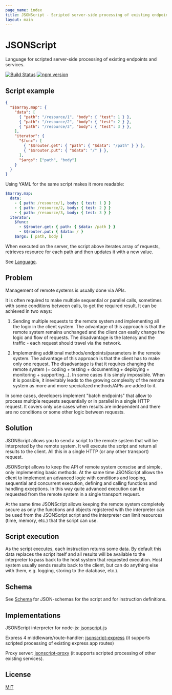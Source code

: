 ```yaml
---
page_name: index
title: JSONScript - Scripted server-side processing of existing endpoints and services
layout: main
---
```

# JSONScript

Language for scripted server-side processing of existing endpoints and services.

[![Build Status](https://travis-ci.org/JSONScript/jsonscript.svg?branch=master)](https://travis-ci.org/JSONScript/jsonscript)
[![npm version](https://badge.fury.io/js/jsonscript.svg)](https://www.npmjs.com/package/jsonscript)


## Script example

```json
{
  "$$array.map": {
    "data": [
      { "path": "/resource/1", "body": { "test": 1 } },
      { "path": "/resource/2", "body": { "test": 2 } },
      { "path": "/resource/3", "body": { "test": 3 } },
    ],
    "iterator": {
      "$func": [
        { "$$router.get": { "path": { "$data": "/path" } } },
        { "$$router.put": { "$data": "/" } },
      ],
      "$args": ["path", "body"]
    }
  }
}
```

Using YAML for the same script makes it more readable:

```yaml
$$array.map:
  data:
    - { path: /resource/1, body: { test: 1 } }
    - { path: /resource/2, body: { test: 2 } }
    - { path: /resource/3, body: { test: 3 } }
  iterator:
    $func:
      - $$router.get: { path: { $data: /path } }
      - $$router.put: { $data: / }
    $args: [ path, body ]
```

When executed on the server, the script above iterates array of requests, retrieves resource for each path and then updates it with a new value.

See [Language](language.html).


## Problem

Management of remote systems is usually done via APIs.

It is often required to make multiple sequential or parallel calls, sometimes with some conditions between calls, to get the required result. It can be achieved in two ways:

1. Sending multiple requests to the remote system and implementing all the logic in the client system. The advantage of this approach is that the remote system remains unchanged and the client can easily change the logic and flow of requests. The disadvantage is the latency and the traffic - each request should travel via the network.

2. Implementing additional methods/endpoints/parameters in the remote system. The advantage of this approach is that the client has to make only one request. The disadvantage is that it requires changing the remote system (= coding + testing + documenting + deploying + monitoring + supporting...). In some cases it is simply impossible. When it is possible, it inevitably leads to the growing complexity of the remote system as more and more specialized methods/APIs are added to it. 

In some cases, developers implement "batch endpoints" that allow to process multiple requests sequentially or in parallel in a single HTTP request. It covers only use cases when results are independent and there are no conditions or some other logic between requests.


## Solution

JSONScript allows you to send a script to the remote system that will be interpreted by the remote system. It will execute the script and return all results to the client. All this in a single HTTP (or any other transport) request.

JSONScript allows to keep the API of remote system conscise and simple, only implementing basic methods. At the same time JSONScript allows the client to implement an advanced logic with conditions and looping, sequential and concurrent execution, defining and calling functions and handling exceptions. In this way quite advanced execution can be requested from the remote system in a single transport request.

At the same time JSONScript allows keeping the remote system completely secure as only the functions and objects registered with the interpreter can be used from the JSONScript script and the interpreter can limit resources (time, memory, etc.) that the script can use.


## Script execution

As the script executes, each instruction returns some data. By default this data replaces the script itself and all results will be available to the interpreter to pass back to the host system that requested execution. Host system usually sends results back to the client, but can do anything else with them, e.g. logging, storing to the database, etc.).


## Schema

See [Schema](schema.html) for JSON-schemas for the script and for instruction definitions.


## Implementations

JSONScript interpreter for node-js: [jsonscript-js](https://github.com/epoberezkin/jsonscript-js)

Express 4 middleware/route-handler: [jsonscript-express](https://github.com/JSONScript/jsonscript-express) (it supports scripted processing of existing express app routes)

Proxy server: [jsonscript-proxy](https://github.com/JSONScript/jsonscript-proxy) (it supports scripted processing of other existing services).


## License

[MIT](license.html)
